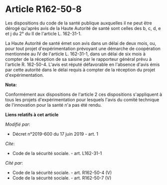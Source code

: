 # Article R162-50-8

Les dispositions du code de la santé publique auxquelles il ne peut être dérogé qu'après avis de la Haute Autorité de santé
sont celles des b, c, d, e et j du 2° du II de l'article L. 162-31-1.

La Haute Autorité de santé émet son avis dans un délai de deux mois, ou, pour tout projet d'expérimentation prévoyant une
démarche de coopération mentionnée au IV de l'article L. 162-31-1, dans un délai de six mois à compter de la réception de sa
saisine par le rapporteur général prévu à l'article R. 162-50-4. L'avis est réputé défavorable en l'absence d'avis émis par
cette autorité dans le délai requis à compter de la réception du projet d'expérimentation.

**Nota:**

Conformément aux dispositions de l'article 2 ces dispositions s'appliquent à tous les projets d'expérimentation pour lesquels
l'avis du comité technique de l'innovation pour la santé n'a pas été rendu.

**Liens relatifs à cet article**

_Modifié par_:

  - Décret n°2019-600 du 17 juin 2019 - art. 1

_Cite_:

  - Code de la sécurité sociale. - art. L162-31-1

_Cité par_:

  - Code de la sécurité sociale. - art. R162-50-4 (V)
  - Code de la sécurité sociale. - art. R162-50-7 (V)
